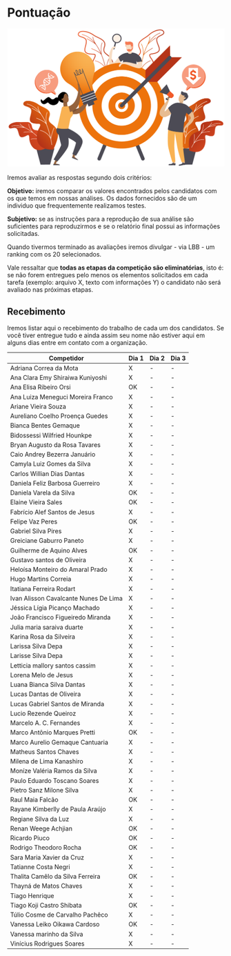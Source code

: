 # Pontuação

<p align="center">
  <img width=600 src="img/pontuacao.png" alt="Ilustração Mendelics">
</p>

Iremos avaliar as respostas segundo dois critérios:

**Objetivo:** iremos comparar os valores encontrados pelos candidatos com os que temos em nossas análises. Os dados fornecidos são de um individuo que frequentemente realizamos testes.

**Subjetivo:** se as instruções para a reprodução de sua análise são suficientes para reproduzirmos e se o relatório final possui as informações solicitadas.

Quando tivermos terminado as avaliações iremos divulgar - via LBB - um ranking com os 20 selecionados.

Vale ressaltar que **todas as etapas da competição são eliminatórias**, isto é: se não forem entregues pelo menos os elementos solicitados em cada tarefa (exemplo: arquivo X, texto com informações Y) o candidato não será avaliado nas próximas etapas.

## Recebimento

Iremos listar aqui o recebimento do trabalho de cada um dos candidatos. Se você tiver entregue tudo e ainda assim seu nome não estiver aqui em alguns dias entre em contato com a organização.

| Competidor                            | Dia 1 | Dia 2 | Dia 3 |
|---------------------------------------|-------|-------|-------|
| Adriana Correa da Mota                | X     | -     | -     |
| Ana Clara Emy Shiraiwa Kuniyoshi      | X     | -     | -     |
| Ana Elisa Ribeiro Orsi                | OK    | -     | -     |
| Ana Luiza Meneguci Moreira Franco     | X     | -     | -     |
| Ariane Vieira Souza                   | X     | -     | -     |
| Aureliano Coelho Proença Guedes       | X     | -     | -     |
| Bianca Bentes Gemaque                 | X     | -     | -     |
| Bidossessi Wilfried Hounkpe           | X     | -     | -     |
| Bryan Augusto da Rosa Tavares         | X     | -     | -     |
| Caio Andrey Bezerra Januário          | X     | -     | -     |
| Camyla Luiz Gomes da Silva            | X     | -     | -     |
| Carlos Willian Dias Dantas            | X     | -     | -     |
| Daniela Feliz Barbosa Guerreiro       | X     | -     | -     |
| Daniela Varela da Silva               | OK     | -     | -     |
| Elaine Vieira Sales                   | OK    | -     | -     |
| Fabrício Alef Santos de Jesus         | X     | -     | -     |
| Felipe Vaz Peres                      | OK    | -     | -     |
| Gabriel Silva Pires                   | X     | -     | -     |
| Greiciane Gaburro Paneto              | X     | -     | -     |
| Guilherme de Aquino Alves             | OK    | -     | -     |
| Gustavo santos de Oliveira            | X     | -     | -     |
| Heloísa Monteiro do Amaral Prado      | X     | -     | -     |
| Hugo Martins Correia                  | X     | -     | -     |
| Itatiana Ferreira Rodart              | X     | -     | -     |
| Ivan Alisson Cavalcante Nunes De Lima | X     | -     | -     |
| Jéssica Lígia Picanço Machado         | X     | -     | -     |
| João Francisco Figueiredo Miranda     | X     | -     | -     |
| Julia maria saraiva duarte            | X     | -     | -     |
| Karina Rosa da Silveira               | X     | -     | -     |
| Larissa Silva Depa                    | X     | -     | -     |
| Larisse Silva Depa                    | X     | -     | -     |
| Letticia mallory santos cassim        | X     | -     | -     |
| Lorena Melo de Jesus                  | X     | -     | -     |
| Luana Bianca Silva Dantas             | X     | -     | -     |
| Lucas Dantas de Oliveira              | X     | -     | -     |
| Lucas Gabriel Santos de Miranda       | X     | -     | -     |
| Lucio Rezende Queiroz                 | X     | -     | -     |
| Marcelo A. C. Fernandes               | X     | -     | -     |
| Marco Antônio Marques Pretti          | OK    | -     | -     |
| Marco Aurelio Gemaque Cantuaria       | X     | -     | -     |
| Matheus Santos Chaves                 | X     | -     | -     |
| Milena de Lima Kanashiro              | X     | -     | -     |
| Moníze Valéria Ramos da Silva         | X     | -     | -     |
| Paulo Eduardo Toscano Soares          | X     | -     | -     |
| Pietro Sanz Milone Silva              | X     | -     | -     |
| Raul Maia Falcão                      | OK    | -     | -     |
| Rayane Kimberlly de Paula Araújo      | X     | -     | -     |
| Regiane Silva da Luz                  | X     | -     | -     |
| Renan Weege Achjian                   | OK    | -     | -     |
| Ricardo Piuco                         | OK    | -     | -     |
| Rodrigo Theodoro Rocha                | OK    | -     | -     |
| Sara Maria Xavier da Cruz             | X     | -     | -     |
| Tatianne Costa Negri                  | X     | -     | -     |
| Thalita Camêlo da Silva Ferreira      | OK    | -     | -     |
| Thayná de Matos Chaves                | X     | -     | -     |
| Tiago Henrique                        | X     | -     | -     |
| Tiago Koji Castro Shibata             | OK    | -     | -     |
| Túlio Cosme de Carvalho Pachêco       | X     | -     | -     |
| Vanessa Leiko Oikawa Cardoso          | OK    | -     | -     |
| Vanessa marinho da Silva              | X     | -     | -     |
| Vinícius Rodrigues Soares             | X     | -     | -     |
